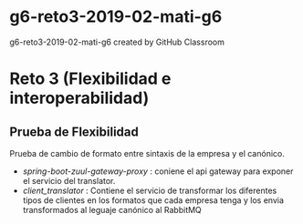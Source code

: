 # g6-reto3-2019-02-mati-g6
g6-reto3-2019-02-mati-g6 created by GitHub Classroom

# Reto 3 (Flexibilidad e interoperabilidad)

## Prueba de Flexibilidad

Prueba de cambio de formato entre sintaxis de la empresa y el canónico.
 - *spring-boot-zuul-gateway-proxy* : coniene el api gateway para exponer el servicio del translator.
 - *client_translator* : Contiene el servicio de transformar los diferentes tipos de clientes en los formatos  que cada empresa tenga y los envia transformados al leguaje canónico al RabbitMQ
